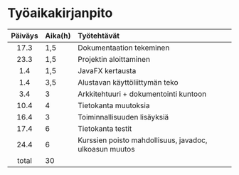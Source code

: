 # Työaikakirjanpito

| Päiväys | Aika(h) | Työtehtävät |
| :------:|:--------| :-----------|
| 17.3    | 1,5     | Dokumentaation tekeminen
| 23.3    | 1,5     | Projektin aloittaminen
| 1.4     | 1,5     | JavaFX kertausta
| 1.4     | 3,5     | Alustavan käyttöliittymän teko
| 3.4     | 3       | Arkkitehtuuri + dokumentointi kuntoon
| 10.4    | 4       | Tietokanta muutoksia
| 16.4    | 3       | Toiminnallisuuden lisäyksiä
| 17.4    | 6       | Tietokanta testit
| 24.4    | 6       | Kurssien poisto mahdollisuus, javadoc, ulkoasun muutos
| total   | 30      |
